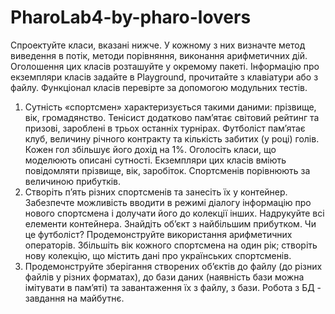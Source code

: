 # PharoLab4-by-pharo-lovers
Спроектуйте класи, вказані нижче. У кожному з них визначте метод виведення в потік, методи порівняння, виконання арифметичних дій. Оголошення цих класів розташуйте у окремому пакеті. Інформацію про екземпляри класів задайте в Playground, прочитайте з клавіатури або з файлу. Функціонал класів перевірте за допомогою модульних тестів.
1. Сутність «спортсмен» характеризується такими даними: прізвище, вік, громадянство.
Тенісист додатково памʼятає світовий рейтинг та призові, зароблені в трьох останніх турнірах. Футболіст памʼятає клуб, величину річного контракту та кількість забитих (у році) голів. Кожен гол збільшує його дохід на 1%. Оголосіть класи, що моделюють описані сутності. Екземпляри цих класів вміють повідомляти прізвище, вік, заробіток.
Спортсменів порівнюють за величиною прибутків.
2. Створіть пʼять різних спортсменів та занесіть їх у контейнер. Забезпечте можливість вводити в режимі діалогу інформацію про нового спортсмена і долучати його до колекції інших. Надрукуйте всі елементи контейнера. Знайдіть обʼєкт з найбільшим прибутком. Чи це футболіст? Продемонструйте використання арифметичних операторів. Збільшіть вік кожного спортсмена на один рік; створіть нову колекцію, що містить дані про українських спортсменів.
3. Продемонструйте зберігання створених обʼєктів до файлу (до різних файлів у різних форматах), до бази даних (наявність бази можна імітувати в памʼяті) та завантаження їх з файлу, з бази. Робота з БД - завдання на майбутнє.
